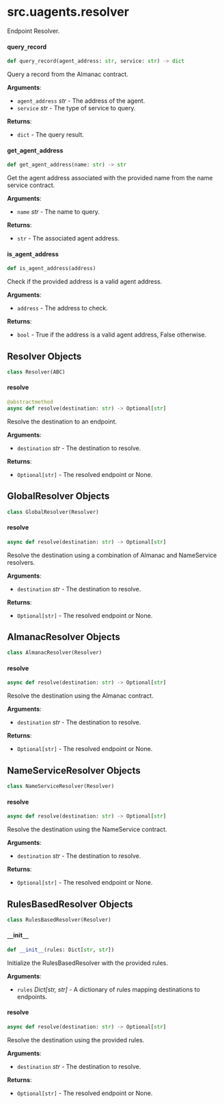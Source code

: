 <a id="src.uagents.resolver"></a>

# src.uagents.resolver

Endpoint Resolver.

<a id="src.uagents.resolver.query_record"></a>

#### query`_`record

```python
def query_record(agent_address: str, service: str) -> dict
```

Query a record from the Almanac contract.

**Arguments**:

- `agent_address` _str_ - The address of the agent.
- `service` _str_ - The type of service to query.
  

**Returns**:

- `dict` - The query result.

<a id="src.uagents.resolver.get_agent_address"></a>

#### get`_`agent`_`address

```python
def get_agent_address(name: str) -> str
```

Get the agent address associated with the provided name from the name service contract.

**Arguments**:

- `name` _str_ - The name to query.
  

**Returns**:

- `str` - The associated agent address.

<a id="src.uagents.resolver.is_agent_address"></a>

#### is`_`agent`_`address

```python
def is_agent_address(address)
```

Check if the provided address is a valid agent address.

**Arguments**:

- `address` - The address to check.
  

**Returns**:

- `bool` - True if the address is a valid agent address, False otherwise.

<a id="src.uagents.resolver.Resolver"></a>

## Resolver Objects

```python
class Resolver(ABC)
```

<a id="src.uagents.resolver.Resolver.resolve"></a>

#### resolve

```python
@abstractmethod
async def resolve(destination: str) -> Optional[str]
```

Resolve the destination to an endpoint.

**Arguments**:

- `destination` _str_ - The destination to resolve.
  

**Returns**:

- `Optional[str]` - The resolved endpoint or None.

<a id="src.uagents.resolver.GlobalResolver"></a>

## GlobalResolver Objects

```python
class GlobalResolver(Resolver)
```

<a id="src.uagents.resolver.GlobalResolver.resolve"></a>

#### resolve

```python
async def resolve(destination: str) -> Optional[str]
```

Resolve the destination using a combination of Almanac and NameService resolvers.

**Arguments**:

- `destination` _str_ - The destination to resolve.
  

**Returns**:

- `Optional[str]` - The resolved endpoint or None.

<a id="src.uagents.resolver.AlmanacResolver"></a>

## AlmanacResolver Objects

```python
class AlmanacResolver(Resolver)
```

<a id="src.uagents.resolver.AlmanacResolver.resolve"></a>

#### resolve

```python
async def resolve(destination: str) -> Optional[str]
```

Resolve the destination using the Almanac contract.

**Arguments**:

- `destination` _str_ - The destination to resolve.
  

**Returns**:

- `Optional[str]` - The resolved endpoint or None.

<a id="src.uagents.resolver.NameServiceResolver"></a>

## NameServiceResolver Objects

```python
class NameServiceResolver(Resolver)
```

<a id="src.uagents.resolver.NameServiceResolver.resolve"></a>

#### resolve

```python
async def resolve(destination: str) -> Optional[str]
```

Resolve the destination using the NameService contract.

**Arguments**:

- `destination` _str_ - The destination to resolve.
  

**Returns**:

- `Optional[str]` - The resolved endpoint or None.

<a id="src.uagents.resolver.RulesBasedResolver"></a>

## RulesBasedResolver Objects

```python
class RulesBasedResolver(Resolver)
```

<a id="src.uagents.resolver.RulesBasedResolver.__init__"></a>

#### `__`init`__`

```python
def __init__(rules: Dict[str, str])
```

Initialize the RulesBasedResolver with the provided rules.

**Arguments**:

- `rules` _Dict[str, str]_ - A dictionary of rules mapping destinations to endpoints.

<a id="src.uagents.resolver.RulesBasedResolver.resolve"></a>

#### resolve

```python
async def resolve(destination: str) -> Optional[str]
```

Resolve the destination using the provided rules.

**Arguments**:

- `destination` _str_ - The destination to resolve.
  

**Returns**:

- `Optional[str]` - The resolved endpoint or None.

